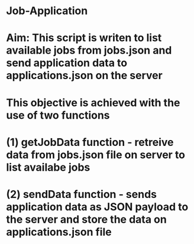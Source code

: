 # Job-Application 
# Aim: This script is writen to list available jobs from jobs.json and send application data to applications.json on the server
# This objective is achieved with the use of two functions
# (1) getJobData function - retreive data from jobs.json file on server to list availabe jobs 
# (2) sendData function - sends application data as JSON payload to the server and store the data on applications.json file 

